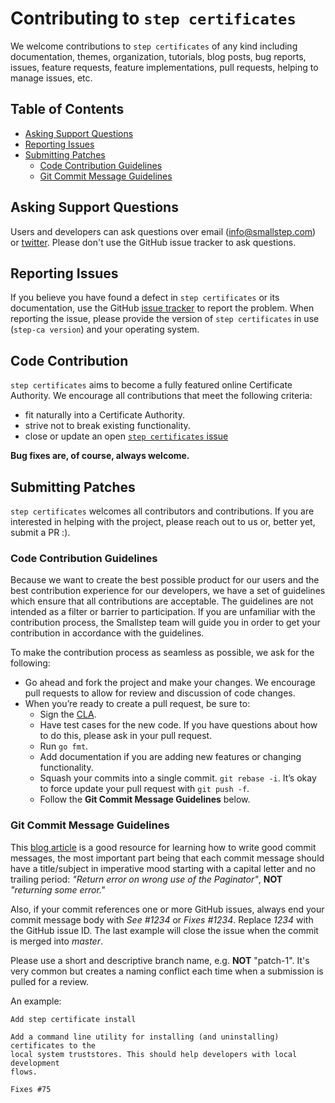 # Contributing to `step certificates`

We welcome contributions to `step certificates` of any kind including
documentation, themes, organization, tutorials, blog posts, bug reports,
issues, feature requests, feature implementations, pull requests, helping
to manage issues, etc.

## Table of Contents

* [Asking Support Questions](#asking-support-questions)
* [Reporting Issues](#reporting-issues)
* [Submitting Patches](#submitting-patches)
  * [Code Contribution Guidelines](#code-contribution-guidelines)
  * [Git Commit Message Guidelines](#git-commit-message-guidelines)

## Asking Support Questions

Users and developers can ask questions over email (info@smallstep.com) or
[twitter](https://twitter.com/smallsteplabs). Please don't use the GitHub
issue tracker to ask questions.

## Reporting Issues

If you believe you have found a defect in `step certificates` or its
documentation, use the GitHub [issue
tracker](https://github.com/smallstep/certificates/issues) to report the
problem. When reporting the issue, please provide the version of `step
certificates` in use (`step-ca version`) and your operating system.

## Code Contribution

`step certificates` aims to become a fully featured online Certificate
Authority. We encourage all contributions that meet the following criteria:

* fit naturally into a Certificate Authority.
* strive not to break existing functionality.
* close or update an open [`step certificates`
issue](https://github.com/smallstep/certificates/issues)

**Bug fixes are, of course, always welcome.**

## Submitting Patches

`step certificates` welcomes all contributors and contributions. If you are
interested in helping with the project, please reach out to us or, better yet,
submit a PR :).

### Code Contribution Guidelines

Because we want to create the best possible product for our users and the best
contribution experience for our developers, we have a set of guidelines which
ensure that all contributions are acceptable. The guidelines are not intended
as a filter or barrier to participation. If you are unfamiliar with the
contribution process, the Smallstep team will guide you in order to get your
contribution in accordance with the guidelines.

To make the contribution process as seamless as possible, we ask for the following:

* Go ahead and fork the project and make your changes. We encourage pull
requests to allow for review and discussion of code changes.
* When you’re ready to create a pull request, be sure to:
    * Sign the [CLA](https://cla-assistant.io/smallstep/certificates).
    * Have test cases for the new code. If you have questions about how to do
    this, please ask in your pull request.
    * Run `go fmt`.
    * Add documentation if you are adding new features or changing
    functionality.
    * Squash your commits into a single commit. `git rebase -i`. It’s okay to
    force update your pull request with `git push -f`.
    * Follow the **Git Commit Message Guidelines** below.

### Git Commit Message Guidelines

This [blog article](http://chris.beams.io/posts/git-commit/) is a good resource
for learning how to write good commit messages, the most important part being
that each commit message should have a title/subject in imperative mood
starting with a capital letter and no trailing period: *"Return error on wrong
use of the Paginator"*, **NOT** *"returning some error."*

Also, if your commit references one or more GitHub issues, always end your
commit message body with *See #1234* or *Fixes #1234*.  Replace *1234* with the
GitHub issue ID. The last example will close the issue when the commit is
merged into *master*.

Please use a short and descriptive branch name, e.g. **NOT** "patch-1". It's
very common but creates a naming conflict each time when a submission is pulled
for a review.

An example:

```text
Add step certificate install

Add a command line utility for installing (and uninstalling) certificates to the
local system truststores. This should help developers with local development
flows.

Fixes #75
```
